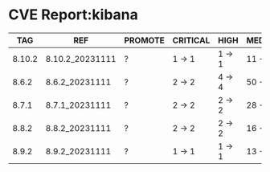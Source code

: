 # CVE Report:kibana
|  TAG   |       REF       | PROMOTE | CRITICAL |  HIGH  |  MEDIUM  |   LOW    | UNKNOWN |
|--------|-----------------|---------|----------|--------|----------|----------|---------|
| 8.10.2 | 8.10.2_20231111 | ?       | 1 -> 1   | 1 -> 1 | 11 -> 11 | 28 -> 28 | 0 -> 0  |
| 8.6.2  | 8.6.2_20231111  | ?       | 2 -> 2   | 4 -> 4 | 50 -> 50 | 56 -> 56 | 0 -> 0  |
| 8.7.1  | 8.7.1_20231111  | ?       | 2 -> 2   | 2 -> 2 | 28 -> 28 | 42 -> 42 | 0 -> 0  |
| 8.8.2  | 8.8.2_20231111  | ?       | 2 -> 2   | 2 -> 2 | 16 -> 16 | 31 -> 31 | 0 -> 0  |
| 8.9.2  | 8.9.2_20231111  | ?       | 1 -> 1   | 1 -> 1 | 13 -> 13 | 27 -> 27 | 0 -> 0  |
